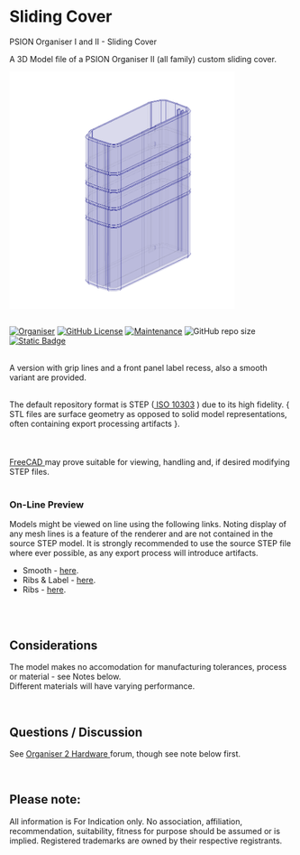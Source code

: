 # Sliding Cover
PSION Organiser I and II - Sliding Cover

A 3D Model file of a PSION Organiser II (all family) custom sliding cover.  

<div align="center">
  <div style="display: flex; align-items: flex-start;">
  <img src="https://github.com/nofitnessforpurpose/SlidingCover/blob/main/images/2024-12-23%20-%20Sliding%20Cover%20-%2007.png?raw=true" width="400px" alt="PSION Organiser II Top Slot Case. Image copyright (c) 10 August 2024 nofitnessforpurpose All Rights Reserved">
  </div>
</div>
<BR>

[![Organiser](https://img.shields.io/badge/gadget-Organiser_II-blueviolet.svg?%3D&style=flat-square)](https://en.wikipedia.org/wiki/Psion_Organiser)
[![GitHub License](https://img.shields.io/github/license/nofitnessforpurpose/SlidingCover?style=flat-square)](https://github.com/nofitnessforpurpose/SlidingCover/blob/main/LICENSE)
[![Maintenance](https://img.shields.io/badge/maintained%3F-yes-green.svg?style=flat-square)](https://github.com/nofitnessforpurpose/SlidingCover/graphs/commit-activity)
![GitHub repo size](https://img.shields.io/github/repo-size/nofitnessforpurpose/SlidingCover?style=flat-square)
[![Static Badge](https://img.shields.io/badge/format-STEP%20Solid%20Model-blue?style=flat-square)](https://en.wikipedia.org/wiki/ISO_10303)

<br>  
A version with grip lines and a front panel label recess, also a smooth variant are provided.  

<br>
<br>

The default repository format is STEP (<a target="_blank" rel="noopener noreferrer" href="https://en.wikipedia.org/wiki/ISO_10303"> ISO 10303</a> ) due to its high fidelity.  { STL files are surface geometry as opposed to solid model representations, often containing export processing artifacts }. <br>  
<br>  
<a target="_blank" rel="noopener noreferrer" href="https://www.freecad.org/" > FreeCAD </a> may prove suitable for viewing, handling and, if desired modifying STEP files.
<br>
<br>

### On-Line Preview   
Models might be viewed on line using the following links. Noting display of any mesh lines is a feature of the renderer and are not contained in the source STEP model. It is strongly recommended to use the source STEP file where ever possible, as any export process will introduce artifacts.  
 - Smooth - <a target="_blank" href="https://3dviewer.net/#model=https://github.com/nofitnessforpurpose/SlidingCover/blob/main/CAD/Sliding%20Cover%2008-Smooth.stp">here</a>.  
 - Ribs & Label - <a target="_blank" href="https://3dviewer.net/#model=https://github.com/nofitnessforpurpose/SlidingCover/blob/main/CAD/Sliding%20Cover%2008.stp">here</a>.  
 - Ribs - <a  target="_blank" href="https://3dviewer.net/#model=https://github.com/nofitnessforpurpose/SlidingCover/blob/main/CAD/Sliding%20Cover%2007.stp">here</a>.  

<BR>
<BR>

## Considerations
The model makes no accomodation for manufacturing tolerances, process or material - see Notes below. 
<BR>
Different materials will have varying performance.

<BR>

## Questions / Discussion
See <a target="_blank" rel="noopener noreferrer" href="https://www.organiser2.com/"> Organiser 2 Hardware </a> forum, though see note below first.

<BR>

## Please note:  
All information is For Indication only.
No association, affiliation, recommendation, suitability, fitness for purpose should be assumed or is implied.
Registered trademarks are owned by their respective registrants.
